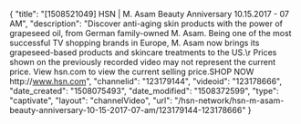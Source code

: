 {
    "title": "[1508521049] HSN | M. Asam Beauty Anniversary 10.15.2017 - 07 AM",
    "description": "Discover anti-aging skin products with the power of grapeseed oil, from German family-owned M. Asam. Being one of the most successful TV shopping brands in Europe, M. Asam now brings its grapeseed-based products and skincare treatments to the US.\r Prices shown on the previously recorded video may not represent the current price.  View hsn.com to view the current selling price.SHOP NOW http:\/\/www.hsn.com",
    "channelid": "123179144",
    "videoid": "123178666",
    "date_created": "1508075493",
    "date_modified": "1508372599",
    "type": "captivate",
    "layout": "channelVideo",
    "url": "\/hsn-network\/hsn-m-asam-beauty-anniversary-10-15-2017-07-am\/123179144-123178666"
}